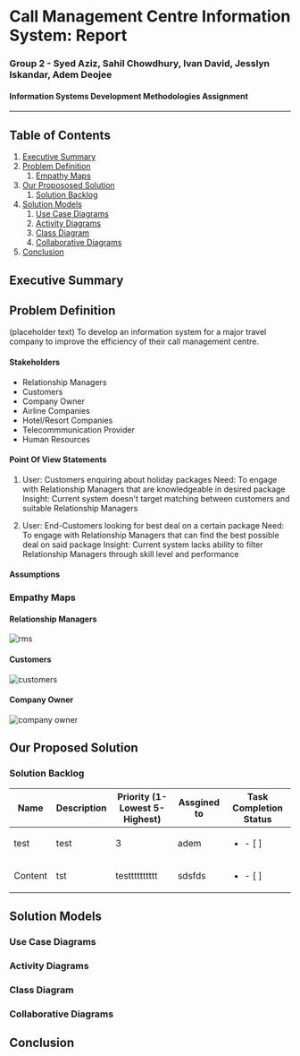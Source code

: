 # Call Management Centre Information System: Report
### Group 2 - Syed Aziz, Sahil Chowdhury, Ivan David, Jesslyn Iskandar, Adem Deojee
#### Information Systems Development Methodologies Assignment
---
## Table of Contents 

1. [Executive Summary](#executive-summary)
2. [Problem Definition](#problem-definition)
    1. [Empathy Maps](#empathy-maps)
3. [Our Propososed Solution](#our-proposed-solution)
    1. [Solution Backlog](#solution-backlog)
4. [Solution Models](#solution-models)
    1. [Use Case Diagrams](#use-case-diagrams)
    2. [Activity Diagrams](#activity-diagrams)
    3. [Class Diagram](#class-diagram)
    4. [Collaborative Diagrams](#collaborative-diagrams)
5. [Conclusion](#conclusion)
<a name="Executive Summary"/>
<a name="Problem Definition"/>
<a name="Empathy Maps"/>
<a name="Our Proposed Solution"/>
<a name="Solution Backlog"/>
<a name="Solution Models"/>
<a name="Use Case Diagrams"/>
<a name="Activity Diagrams"/>
<a name="Class Diagram"/>
<a name="Collaborative Diagrams"/>
<a name="Conclusion"/>

## Executive Summary

## Problem Definition

(placeholder text)
To develop an information system for a major travel company to improve the efficiency of their call management centre.


#### Stakeholders
* Relationship Managers
* Customers
* Company Owner
* Airline Companies
* Hotel/Resort Companies
* Telecommmunication Provider
* Human Resources
#### Point Of View Statements
1. User: Customers enquiring about holiday packages 
   Need: To engage with Relationship Managers that are knowledgeable in desired package
   Insight: Current system doesn't target matching between customers and suitable Relationship Managers
   
2. User: End-Customers looking for best deal on a certain package
   Need: To engage with Relationship Managers that can find the best possible deal on said package
   Insight: Current system lacks ability to filter Relationship Managers through skill level and performance
    
#### Assumptions

### Empathy Maps
#### Relationship Managers
![rms](https://github.com/13078326j/jesslyn-/blob/master/Empathy%20Map%20Relationship%20Managers.png "Relationship Managers")
#### Customers
![customers](https://github.com/13078326j/jesslyn-/blob/master/Empathy%20Map%20-%20Customer.png "Customers")
#### Company Owner
![company owner](https://github.com/13078326j/jesslyn-/blob/master/Company%20Owner.png "Company Owner")

## Our Proposed Solution

### Solution Backlog
|Name     |Description  |Priority (1-Lowest 5-Highest)|Assgined to   |Task Completion Status|
|---------|-------------|-----------------------------|--------------|----------------|
|test     |test         | 3                           |adem          |<ul><li>- [ ] </li></ul>|
| Content | tst         | testttttttttt               |sdsfds        |<ul><li>- [ ] </li></ul>|
## Solution Models

### Use Case Diagrams

### Activity Diagrams

### Class Diagram

### Collaborative Diagrams

## Conclusion

